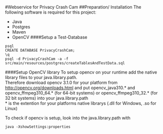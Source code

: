 #Webservice for Privacy Crash Cam
##Preparation/ Installation
The following software is required for this project:
* Java
* Postgres
* Maven
* OpenCV
####Setup a Test-Database
```
psql
CREATE DATABASE PrivacyCrashCam;
\q
psql -d PrivacyCrashCam -a -f src/main/resources/postgres/createTablesAndTestData.sql
```

####Setup OpenCV library
To setup opencv on your runtime add the native library files to your java.library.path. \
Therefore download opencv 3.1.0 for your platform from http://opencv.org/downloads.html and
put opencv_java310.* and opencv_ffmpeg310_64.* (for 64-bit systems) or opencv_ffmpeg310_32.*
(for 32 bit systems) into your java.library.path \
\* is the extention for your platforms native librarys (.dll for Windows, .so for Linux)

To check if opencv is setup, look into the java.library.path with
```
java -XshowSettings:properties
```
